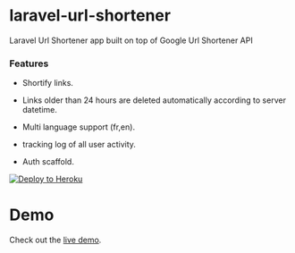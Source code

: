 # laravel-url-shortener
Laravel Url Shortener app built on top of Google Url Shortener API

### Features

+ Shortify links.

+ Links older than 24 hours are deleted automatically according to server datetime.

+ Multi language support (fr,en).

+ tracking log of all user activity.

+ Auth scaffold.

[![Deploy to Heroku](https://www.herokucdn.com/deploy/button.png)](https://heroku.com/deploy)

# Demo

Check out the [live demo](http://fathomless-harbor-99649.herokuapp.com).


